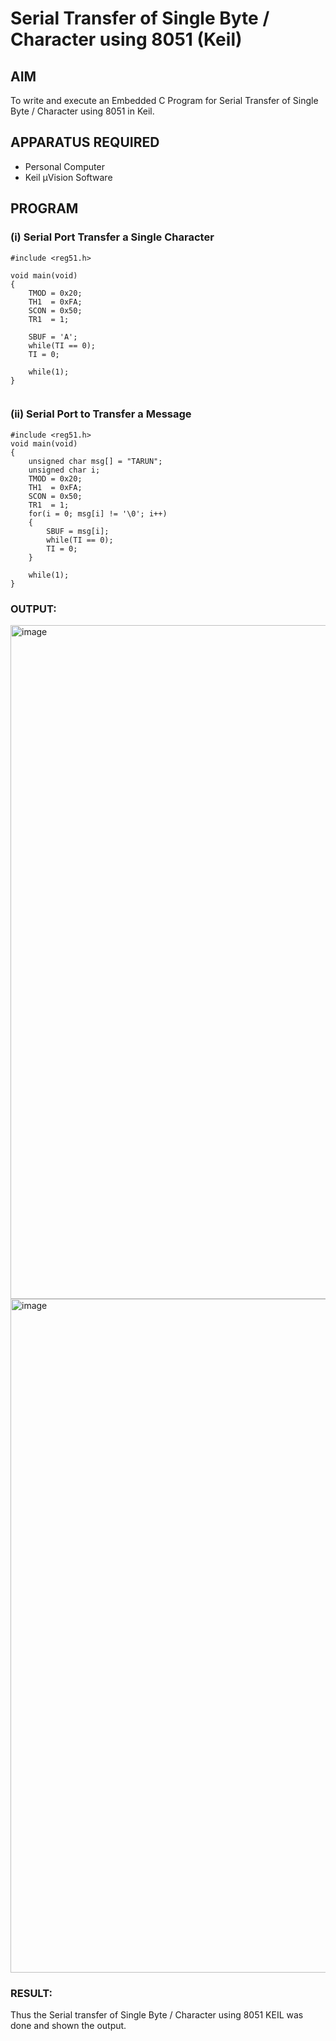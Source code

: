 # Serial Transfer of Single Byte / Character using 8051 (Keil)

## AIM
To write and execute an Embedded C Program for Serial Transfer of Single Byte / Character using 8051 in Keil.

## APPARATUS REQUIRED
- Personal Computer  
- Keil µVision Software  

## PROGRAM

### (i) Serial Port Transfer a Single Character

```
#include <reg51.h>

void main(void)
{
    TMOD = 0x20;
    TH1  = 0xFA;
    SCON = 0x50;
    TR1  = 1;

    SBUF = 'A';
    while(TI == 0);
    TI = 0;

    while(1);
}


```
### (ii) Serial Port to Transfer a Message

```
#include <reg51.h>
void main(void)
{
    unsigned char msg[] = "TARUN";
    unsigned char i;
    TMOD = 0x20;
    TH1  = 0xFA;
    SCON = 0x50;
    TR1  = 1;
    for(i = 0; msg[i] != '\0'; i++)
    {
        SBUF = msg[i];
        while(TI == 0);
        TI = 0;
    }

    while(1);
}
```

### OUTPUT:
<img width="1918" height="1078" alt="image" src="https://github.com/user-attachments/assets/51a6865b-b017-438b-9372-e7151c5e8588" />

<img width="1918" height="1078" alt="image" src="https://github.com/user-attachments/assets/4e78ff2e-bcf3-4cb6-a3da-99623ce1cc00" />

### RESULT:
Thus the Serial transfer of Single Byte / Character using 8051 KEIL was done and shown the output.
